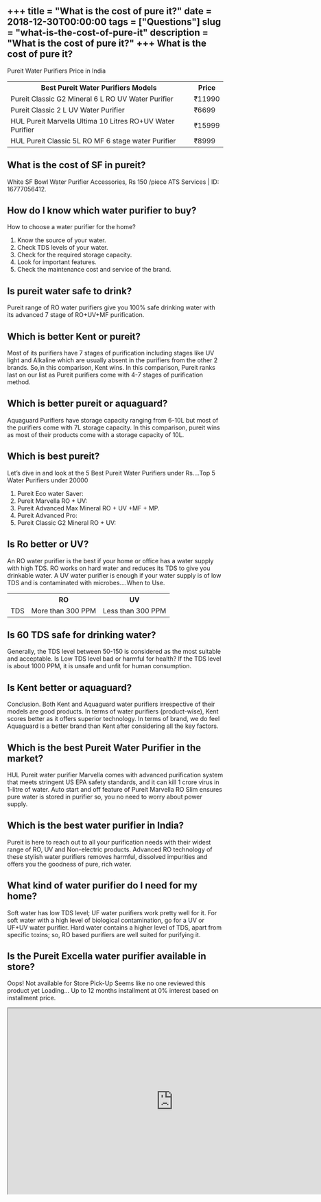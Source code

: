 +++
title = "What is the cost of pure it?"
date = 2018-12-30T00:00:00
tags = ["Questions"]
slug = "what-is-the-cost-of-pure-it"
description = "What is the cost of pure it?"
+++
What is the cost of pure it?
----------------------------

Pureit Water Purifiers Price in India

<table><tr><th>Best Pureit Water Purifiers Models</th><th>Price</th></tr><tr><td>Pureit Classic G2 Mineral 6 L RO UV Water Purifier</td><td>₹11990</td></tr><tr><td>Pureit Classic 2 L UV Water Purifier</td><td>₹6699</td></tr><tr><td>HUL Pureit Marvella Ultima 10 Litres RO+UV Water Purifier</td><td>₹15999</td></tr><tr><td>HUL Pureit Classic 5L RO MF 6 stage water Purifier</td><td>₹8999</td></tr></table>

What is the cost of SF in pureit?
---------------------------------

White SF Bowl Water Purifier Accessories, Rs 150 /piece ATS Services | ID: 16777056412.

How do I know which water purifier to buy?
------------------------------------------

How to choose a water purifier for the home?

1. Know the source of your water.
2. Check TDS levels of your water.
3. Check for the required storage capacity.
4. Look for important features.
5. Check the maintenance cost and service of the brand.

Is pureit water safe to drink?
------------------------------

Pureit range of RO water purifiers give you 100% safe drinking water with its advanced 7 stage of RO+UV+MF purification.

Which is better Kent or pureit?
-------------------------------

Most of its purifiers have 7 stages of purification including stages like UV light and Alkaline which are usually absent in the purifiers from the other 2 brands. So,in this comparison, Kent wins. In this comparison, Pureit ranks last on our list as Pureit purifiers come with 4-7 stages of purification method.

Which is better pureit or aquaguard?
------------------------------------

Aquaguard Purifiers have storage capacity ranging from 6-10L but most of the purifiers come with 7L storage capacity. In this comparison, pureit wins as most of their products come with a storage capacity of 10L.

Which is best pureit?
---------------------

Let’s dive in and look at the 5 Best Pureit Water Purifiers under Rs….Top 5 Water Purifiers under 20000

1. Pureit Eco water Saver:
2. Pureit Marvella RO + UV:
3. Pureit Advanced Max Mineral RO + UV +MF + MP.
4. Pureit Advanced Pro:
5. Pureit Classic G2 Mineral RO + UV:

Is Ro better or UV?
-------------------

An RO water purifier is the best if your home or office has a water supply with high TDS. RO works on hard water and reduces its TDS to give you drinkable water. A UV water purifier is enough if your water supply is of low TDS and is contaminated with microbes….When to Use.

<table><tr><th></th><th>RO</th><th>UV</th></tr><tr><td>TDS</td><td>More than 300 PPM</td><td>Less than 300 PPM</td></tr></table>

Is 60 TDS safe for drinking water?
----------------------------------

Generally, the TDS level between 50-150 is considered as the most suitable and acceptable. Is Low TDS level bad or harmful for health? If the TDS level is about 1000 PPM, it is unsafe and unfit for human consumption.

Is Kent better or aquaguard?
----------------------------

Conclusion. Both Kent and Aquaguard water purifiers irrespective of their models are good products. In terms of water purifiers (product-wise), Kent scores better as it offers superior technology. In terms of brand, we do feel Aquaguard is a better brand than Kent after considering all the key factors.

Which is the best Pureit Water Purifier in the market?
------------------------------------------------------

HUL Pureit water purifier Marvella comes with advanced purification system that meets stringent US EPA safety standards, and it can kill 1 crore virus in 1-litre of water. Auto start and off feature of Pureit Marvella RO Slim ensures pure water is stored in purifier so, you no need to worry about power supply.

Which is the best water purifier in India?
------------------------------------------

Pureit is here to reach out to all your purification needs with their widest range of RO, UV and Non-electric products. Advanced RO technology of these stylish water purifiers removes harmful, dissolved impurities and offers you the goodness of pure, rich water.

What kind of water purifier do I need for my home?
--------------------------------------------------

Soft water has low TDS level; UF water purifiers work pretty well for it. For soft water with a high level of biological contamination, go for a UV or UF+UV water purifier. Hard water contains a higher level of TDS, apart from specific toxins; so, RO based purifiers are well suited for purifying it.

Is the Pureit Excella water purifier available in store?
--------------------------------------------------------

Oops! Not available for Store Pick-Up Seems like no one reviewed this product yet Loading… Up to 12 months installment at 0% interest based on installment price.

<iframe allow="accelerometer; autoplay; clipboard-write; encrypted-media; gyroscope; picture-in-picture" allowfullscreen="" class="__youtube_prefs__  epyt-is-override  no-lazyload" data-no-lazy="1" data-origheight="433" data-origwidth="770" data-skipgform_ajax_framebjll="" height="433" id="_ytid_84108" loading="lazy" src="https://www.youtube.com/embed/jre7qQzxK4g?enablejsapi=1&autoplay=0&cc_load_policy=0&cc_lang_pref=&iv_load_policy=1&loop=0&modestbranding=0&rel=1&fs=1&playsinline=0&autohide=2&theme=dark&color=red&controls=1&" title="YouTube player" width="770"></iframe>